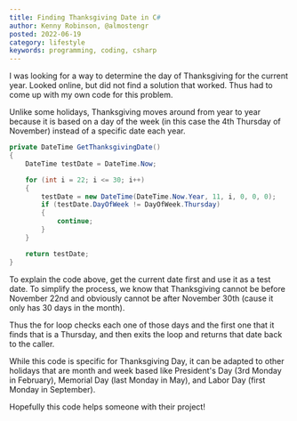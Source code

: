 ```yaml
---
title: Finding Thanksgiving Date in C#
author: Kenny Robinson, @almostengr
posted: 2022-06-19
category: lifestyle
keywords: programming, coding, csharp
---
```


I was looking for a way to determine the day of Thanksgiving for the current year. Looked 
online, but did not find a solution that worked. Thus had to come up with my own code for 
this problem.

Unlike some holidays, Thanksgiving moves around from year to year because it is based 
on a day of the week (in this case the 4th Thursday of November) instead of a specific 
date each year.

```csharp
private DateTime GetThanksgivingDate()
{
    DateTime testDate = DateTime.Now;

    for (int i = 22; i <= 30; i++)
    {
        testDate = new DateTime(DateTime.Now.Year, 11, i, 0, 0, 0);
        if (testDate.DayOfWeek != DayOfWeek.Thursday)
        {
            continue;
        }
    }

    return testDate;
}
```

To explain the code above, get the current date first and use it as a test date. 
To simplify the process, we know that Thanksgiving cannot be before November 22nd and 
obviously cannot be after November 30th (cause it only has 30 days in the month). 

Thus the for loop checks each one of those days and the first one that it finds 
that is a Thursday, and then exits the loop and returns that date back to the caller.

While this code is specific for Thanksgiving Day, it can be adapted to other holidays
that are month and week based like President's Day (3rd Monday in February), 
Memorial Day (last Monday in May), and Labor Day (first Monday in September).

Hopefully this code helps someone with their project!
